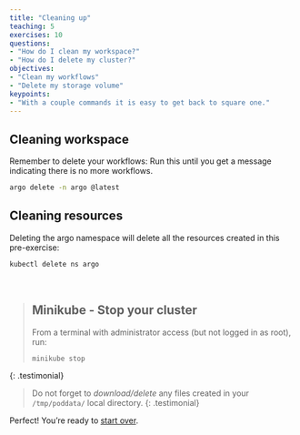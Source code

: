 ```yaml
---
title: "Cleaning up"
teaching: 5
exercises: 10
questions:
- "How do I clean my workspace?"
- "How do I delete my cluster?"
objectives:
- "Clean my workflows"
- "Delete my storage volume"
keypoints:
- "With a couple commands it is easy to get back to square one."
---
```



## Cleaning workspace

Remember to delete your workflows:
Run this until you get a message indicating there is no more workflows.

```bash
argo delete -n argo @latest
```

## Cleaning resources

Deleting the argo namespace will delete all the resources created in this pre-exercise:

```bash
kubectl delete ns argo
```
<br/>

> ## Minikube - Stop your cluster
> 
> From a terminal with administrator access (but not logged in as root), run:
> ```bash
> minikube stop
> ```
{: .testimonial}
<br/>

> Do not forget to _download/delete_ any files created in your `/tmp/poddata/` local directory.
{: .testimonial}

Perfect! You’re ready to [start over](https://cms-opendata-workshop.github.io/workshop2023-lesson-introcloud/03-basics-kubectl/index.html).
